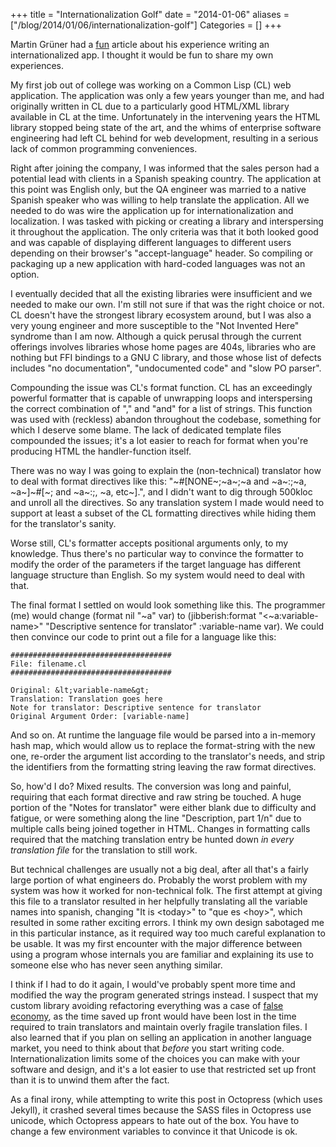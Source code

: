 +++
title = "Internationalization Golf"
date = "2014-01-06"
aliases = ["/blog/2014/01/06/internationalization-golf"]
Categories = []
+++

Martin Grüner had a [fun](http://martingryner.com/software-localization-is-tricky/) article about his experience writing an internationalized app. I thought it would be fun to share my own experiences.

My first job out of college was working on a Common Lisp (CL) web application. The application was only a few years younger than me, and had originally written in CL due to a particularly good HTML/XML library available in CL at the time. Unfortunately in the intervening years the HTML library stopped being state of the art, and the whims of enterprise software engineering had left CL behind for web development, resulting in a serious lack of common programming conveniences.

Right after joining the company, I was informed that the sales person had a potential lead with clients in a Spanish speaking country. The application at this point was English only, but the QA engineer was married to a native Spanish speaker who was willing to help translate the application. All we needed to do was wire the application up for internationalization and localization. I was tasked with picking or creating a library and interspersing it throughout the application. The only criteria was that it both looked good and was capable of displaying different languages to different users depending on their browser's "accept-language" header. So compiling or packaging up a new application with hard-coded languages was not an option.

I eventually decided that all the existing libraries were insufficient and we needed to make our own. I'm still not sure if that was the right choice or not. CL doesn't have the strongest library ecosystem around, but I was also a very young engineer and more susceptible to the "Not Invented Here" syndrome than I am now. Although a quick perusal through the current offerings involves libraries whose home pages are 404s, libraries who are nothing but FFI bindings to a GNU C library, and those whose list of defects includes "no documentation", "undocumented code" and "slow PO parser".

Compounding the issue was CL's format function. CL has an exceedingly powerful formatter that is capable of unwrapping loops and interspersing the correct combination of "," and "and" for a list of strings. This function was used with (reckless) abandon throughout the codebase, something for which I deserve some blame. The lack of dedicated template files compounded the issues; it's a lot easier to reach for format when you're producing HTML the handler-function itself.

There was no way I was going to explain the (non-technical) translator how to deal with format directives like this: "~#[NONE~;~a~;~a and ~a~:;~a, ~a~]~#[~; and ~a~:;, ~a, etc~].", and I didn't want to dig through 500kloc and unroll all the directives. So any translation system I made would need to support at least a subset of the CL formatting directives while hiding them for the translator's sanity.

Worse still, CL's formatter accepts positional arguments only, to my knowledge. Thus there's no particular way to convince the formatter to modify the order of the parameters if the target language has different language structure than English. So my system would need to deal with that.

The final format I settled on would look something like this. The programmer (me) would change (format nil "~a" var) to (jibberish:format "&lt;~a:variable-name&gt;" "Descriptive sentence for translator" :variable-name var). We could then convince our code to print out a file for a language like this:

```
####################################
File: filename.cl
####################################

Original: &lt;variable-name&gt;
Translation: Translation goes here
Note for translator: Descriptive sentence for translator
Original Argument Order: [variable-name]
```

And so on. At runtime the language file would be parsed into a in-memory hash map, which would allow us to replace the format-string with the new one, re-order the argument list according to the translator's needs, and strip the identifiers from the formatting string leaving the raw format directives.


So, how'd I do? Mixed results. The conversion was long and painful, requiring that each format directive and raw string be touched. A huge portion of the "Notes for translator" were either blank due to difficulty and fatigue, or were something along the line "Description, part 1/n" due to multiple calls being joined together in HTML. Changes in formatting calls required that the matching translation entry be hunted down *in every translation file* for the translation to still work.

But technical challenges are usually not a big deal, after all that's a fairly large portion of what engineers do. Probably the worst problem with my system was how it worked for non-technical folk. The first attempt at giving this file to a translator resulted in her helpfully translating all the variable names into spanish, changing "It is &lt;today&gt;" to "que es &lt;hoy&gt;", which resulted in some rather exciting errors. I think my own design sabotaged me in this particular instance, as it required way too much careful explanation to be usable. It was my first encounter with the major difference between using a program whose internals you are familiar and explaining its use to someone else who has never seen anything similar.

I think if I had to do it again, I would've probably spent more time and modified the way the program generated strings instead. I suspect that my custom library avoiding refactoring everything was a case of [false economy](http://en.wikipedia.org/wiki/False_economy), as the time saved up front would have been lost in the time required to train translators and maintain overly fragile translation files. I also learned that if you plan on selling an application in another language market, you need to think about that *before* you start writing code. Internationalization limits some of the choices you can make with your software and design, and it's a lot easier to use that restricted set up front than it is to unwind them after the fact.


As a final irony, while attempting to write this post in Octopress (which uses Jekyll), it crashed several times because the SASS files in Octopress use unicode, which Octopress appears to hate out of the box. You have to change a few environment variables to convince it that Unicode is ok.
